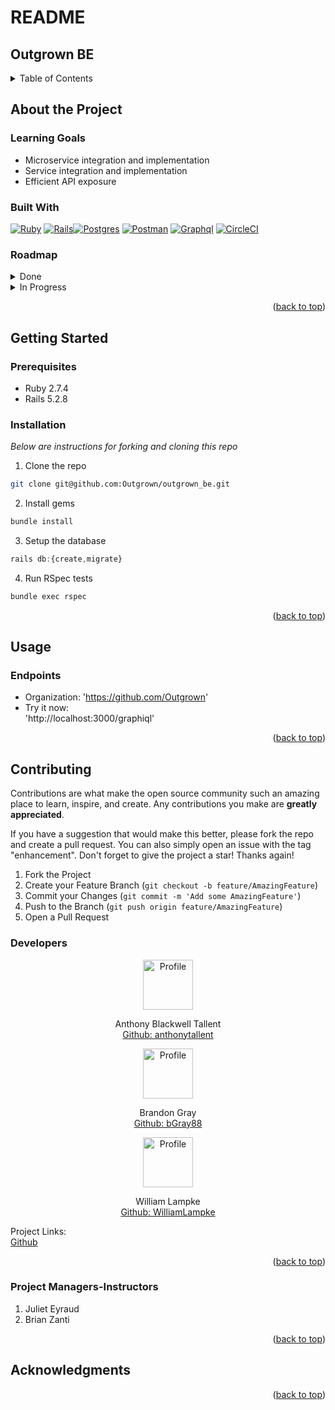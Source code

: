 # README
## Outgrown BE

<a name="readme-top"></a>

<details>
  <summary>Table of Contents</summary>
  <ul list-style-position="inside">
    <li>
      <a href="#about-the-project">About The Project</a>
      <ul>
        <li><a href="#learning-goals">Learning Goals</a></li>
        <li><a href="#built-with">Built With</a></li>
        <li><a href="#roadmap">Roadmap</a></li>
      </ul>
    </li>
    <li>
      <a href="#getting-started">Getting Started</a>
      <ul>
        <li><a href="#prerequisites">Prerequisites</a></li>
        <li><a href="#installation">Installation</a></li>
      </ul>
    </li>
    <li>
      <a href="#usage">Usage</a>
      <ul>
        <li><a href="#endpoints">Endpoints</a></li>
      </ul>
    </li>
    <li>
      <a href="#contributing">Contributing</a>
      <ul>
        <li><a href="#developers">Developers</a></li>
        <li><a href="#project-managers-instructors">Project Managers-Instructors</a></li>
      </ul>
    </li>
  </ol>
</details>

## About the Project

  ### Learning Goals

  * Microservice integration and implementation
  * Service integration and implementation
  * Efficient API exposure

  ### Built With

  [![Ruby]][Ruby-url] [![Rails]][Rails-url][![Postgres]][Postgres-url]
  [![Postman]][Postman-url] [![Graphql]][Graphql-url] [![CircleCI]][CircleCI-url]

  ### Roadmap
  <details>
    <summary>Done</summary>
    - [x] Add Readme<br>
    - [x] Readme: Outlines the learning goals<br>
    - [x] Readme: Add back to top links<br>
    - [x] Readme: Clone and Setup<br>
    - [x] Readme: Users Get API keys<br>
    - [x] Readme: Happy Path Endpoint Use<br>
    - [x] Setup Repo and Push to Github<br>
  </details>
  <details>
    <summary>In Progress</summary>
    - [ ] Extension: Favorite-Delete<br>
    - [ ] Extension: Caching/Backgorund_Workers<br>
    - [ ] Extension: Authentication<br>
  </details>

  <p align="right">(<a href="#readme-top">back to top</a>)</p>

## Getting Started

  ### Prerequisites

  * Ruby 2.7.4
  * Rails 5.2.8

  ### Installation

  _Below are instructions for forking and cloning this repo_

  1. Clone the repo
  ```sh
  git clone git@github.com:Outgrown/outgrown_be.git
  ```
  2. Install gems
  ```sh
  bundle install
  ```
  3. Setup the database
  ```js
  rails db:{create,migrate}
  ```
  4. Run RSpec tests
  ```sh
  bundle exec rspec
  ```

  <p align="right">(<a href="#readme-top">back to top</a>)</p>

## Usage

  ### Endpoints

  - Organization: 'https://github.com/Outgrown'
  - Try it now: <br>
  'http://localhost:3000/graphiql'<br>

  <p align="right">(<a href="#readme-top">back to top</a>)</p>

## Contributing

  Contributions are what make the open source community such an amazing place to learn, inspire, and create. Any contributions you make are **greatly appreciated**.

  If you have a suggestion that would make this better, please fork the repo and create a pull request. You can also simply open an issue with the tag "enhancement".
  Don't forget to give the project a star! Thanks again!

  1. Fork the Project
  2. Create your Feature Branch (`git checkout -b feature/AmazingFeature`)
  3. Commit your Changes (`git commit -m 'Add some AmazingFeature'`)
  4. Push to the Branch (`git push origin feature/AmazingFeature`)
  5. Open a Pull Request

  ### Developers

  <div align="center">
    <img src="https://avatars.githubusercontent.com/u/113158442?v=4" alt="Profile" width="80" height="80">
    <p align="center">
      Anthony Blackwell Tallent<br>
      <a href="https://github.com/anthonytallent">Github: anthonytallent</a>
    </p>
  </div>
  <div align="center">
    <img src="https://avatars.githubusercontent.com/u/111726505?v=4" alt="Profile" width="80" height="80">
    <p align="center">
      Brandon Gray<br>
      <a href="https://github.com/bGray88">Github: bGray88</a>
    </p>
  </div>
  <div align="center">
    <img src="https://avatars.githubusercontent.com/u/109244868?v=4" alt="Profile" width="80" height="80">
    <p align="center">
      William Lampke<br>
      <a href="https://github.com/WilliamLampke">Github: WilliamLampke</a>
    </p>
  </div>

  Project Links: <br> 
  [Github](https://github.com/Outgrown/outgrown_be) <br>

  <p align="right">(<a href="#readme-top">back to top</a>)</p>

  ### Project Managers-Instructors

  1. Juliet Eyraud
  2. Brian Zanti

  <p align="right">(<a href="#readme-top">back to top</a>)</p>

## Acknowledgments

  <p align="right">(<a href="#readme-top">back to top</a>)</p>

  [Ruby]: https://img.shields.io/badge/-Ruby-CC342D?style=flat&logo=ruby&logoColor=white
  [Ruby-url]: https://www.ruby-lang.org/en/
  [Rails]: https://img.shields.io/badge/-Ruby%20on%20Rails-CC0000?style=flat&logo=rubyonrails&logoColor=white
  [Rails-url]: https://rubyonrails.org
  [Postgres]: https://img.shields.io/badge/-Postgres-4169E1?style=flat&logo=postgresql&logoColor=white
  [Postgres-url]: https://www.postgresql.org/
  [Postman]: https://img.shields.io/badge/-Postman-FF6C37?style=flat&logo=postman&logoColor=white
  [Postman-url]: https://www.postman.com/
  [Graphql]: https://img.shields.io/badge/-ApolloGraphQL-311C87?style=flat&logo=apollo-graphql
  [Graphql-url]: https://graphql.org/
  [CircleCI]: https://img.shields.io/badge/circle%20ci-%23161616.svg?style=flat&logo=circleci&logoColor=white
  [CircleCI-url]: https://circleci.com/
